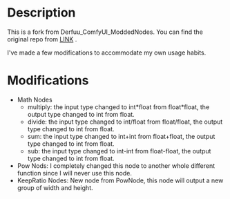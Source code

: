 # Description

This is a fork from Derfuu_ComfyUI_ModdedNodes. You can find the original repo from [LINK](https://github.com/Derfuu/Derfuu_ComfyUI_ModdedNodes) .

I've made a few modifications to accommodate my own usage habits.

# Modifications
- Math Nodes
  - multiply: the input type changed to int\*float from float\*float, the output type changed to int from float.
  - divide: the input type changed to int/float from float/float, the output type changed to int from float.
  - sum: the input type changed to int+int from float+float, the output type changed to int from float.
  - sub: the input type changed to int-int from float-float, the output type changed to int from float.
- Pow Nods: I completely changed this node to another whole different function since I will never use this node.
- KeepRatio Nodes: New node from PowNode, this node will output a new group of width and height.
